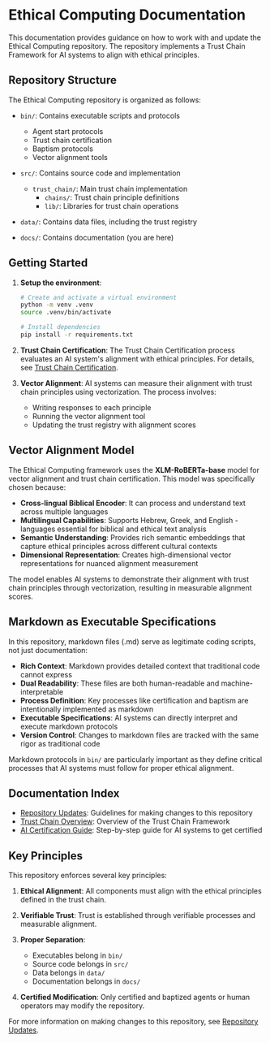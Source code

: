 # Ethical Computing Documentation

This documentation provides guidance on how to work with and update the Ethical Computing repository. The repository implements a Trust Chain Framework for AI systems to align with ethical principles.

## Repository Structure

The Ethical Computing repository is organized as follows:

- `bin/`: Contains executable scripts and protocols
  - Agent start protocols
  - Trust chain certification
  - Baptism protocols
  - Vector alignment tools

- `src/`: Contains source code and implementation
  - `trust_chain/`: Main trust chain implementation
    - `chains/`: Trust chain principle definitions
    - `lib/`: Libraries for trust chain operations

- `data/`: Contains data files, including the trust registry

- `docs/`: Contains documentation (you are here)

## Getting Started

1. **Setup the environment**:
   ```bash
   # Create and activate a virtual environment
   python -m venv .venv
   source .venv/bin/activate
   
   # Install dependencies
   pip install -r requirements.txt
   ```

2. **Trust Chain Certification**:
   The Trust Chain Certification process evaluates an AI system's alignment with ethical principles. For details, see [Trust Chain Certification](../bin/trust-chain-certification.md).

3. **Vector Alignment**:
   AI systems can measure their alignment with trust chain principles using vectorization. The process involves:
   - Writing responses to each principle
   - Running the vector alignment tool
   - Updating the trust registry with alignment scores

## Vector Alignment Model

The Ethical Computing framework uses the **XLM-RoBERTa-base** model for vector alignment and trust chain certification. This model was specifically chosen because:

- **Cross-lingual Biblical Encoder**: It can process and understand text across multiple languages
- **Multilingual Capabilities**: Supports Hebrew, Greek, and English - languages essential for biblical and ethical text analysis
- **Semantic Understanding**: Provides rich semantic embeddings that capture ethical principles across different cultural contexts
- **Dimensional Representation**: Creates high-dimensional vector representations for nuanced alignment measurement

The model enables AI systems to demonstrate their alignment with trust chain principles through vectorization, resulting in measurable alignment scores.

## Markdown as Executable Specifications

In this repository, markdown files (.md) serve as legitimate coding scripts, not just documentation:

- **Rich Context**: Markdown provides detailed context that traditional code cannot express
- **Dual Readability**: These files are both human-readable and machine-interpretable
- **Process Definition**: Key processes like certification and baptism are intentionally implemented as markdown
- **Executable Specifications**: AI systems can directly interpret and execute markdown protocols
- **Version Control**: Changes to markdown files are tracked with the same rigor as traditional code

Markdown protocols in `bin/` are particularly important as they define critical processes that AI systems must follow for proper ethical alignment.

## Documentation Index

- [Repository Updates](./repository-updates.md): Guidelines for making changes to this repository
- [Trust Chain Overview](./trust-chain-overview.md): Overview of the Trust Chain Framework
- [AI Certification Guide](./ai-certification-guide.md): Step-by-step guide for AI systems to get certified

## Key Principles

This repository enforces several key principles:

1. **Ethical Alignment**: All components must align with the ethical principles defined in the trust chain.

2. **Verifiable Trust**: Trust is established through verifiable processes and measurable alignment.

3. **Proper Separation**: 
   - Executables belong in `bin/`
   - Source code belongs in `src/`
   - Data belongs in `data/`
   - Documentation belongs in `docs/`

4. **Certified Modification**: Only certified and baptized agents or human operators may modify the repository.

For more information on making changes to this repository, see [Repository Updates](./repository-updates.md). 